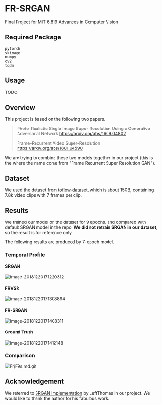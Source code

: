 # FR-SRGAN

Final Project for MIT 6.819 Advances in Computer Vision

## Required Package

```
pytorch
skimage
numpy
cv2
tqdm
```

## Usage

TODO

## Overview

This project is based on the following two papers.

> Photo-Realistic Single Image Super-Resolution Using a Generative Adversarial Network https://arxiv.org/abs/1609.04802
>
> Frame-Recurrent Video Super-Resolution https://arxiv.org/abs/1801.04590

We are trying to combine these two models together in our project (this is the where the name come from "Frame Recurrent Super Resolution GAN").

## Dataset

We used the dataset from [toflow-dataset](http://data.csail.mit.edu/tofu/testset/vimeo_test_clean.zip), which is about 15GB, containing 7.8k video clips with 7 frames per clip.

## Results

We trained our model on the dataset for 9 epochs. and compared with default SRGAN model in the repo. **We did not retrain SRGAN in our dataset**, so the result is for reference only.

The following results are produced by 7-epoch model. 

### Temporal Profile

#### SRGAN

![image-20181220171220312](https://i.postimg.cc/PpgSyQgj/image-20181220171220312.png)

#### FRVSR

![image-20181220171308894](https://i.postimg.cc/tnF2MVbV/image-20181220171308894.png)

#### FR-SRGAN

![image-20181220171408311](https://i.postimg.cc/cggDfb5h/image-20181220171408311.png)

#### Ground Truth

![image-20181220171412148](https://i.postimg.cc/TyH7L6Qh/image-20181220171412148.png)



### Comparison
[![FrjF9s.md.gif](https://s1.ax1x.com/2018/12/21/FrjF9s.md.gif)](https://imgchr.com/i/FrjF9s)

## Acknowledgement

We referred to [SRGAN Implementation](https://github.com/leftthomas/SRGAN) by LeftThomas in our project. We would like to thank the author for his fabulous work.
